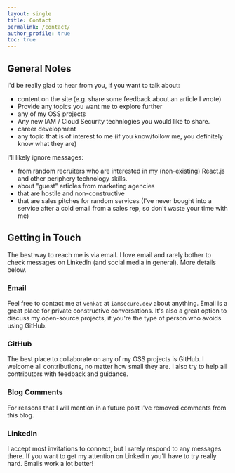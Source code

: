 ```yaml
---
layout: single
title: Contact
permalink: /contact/
author_profile: true
toc: true
---
```


## General Notes

I'd be really glad to hear from you, if you want to talk
about:

* content on the site (e.g. share some feedback about an article I wrote)
* Provide any topics you want me to explore further
* any of my OSS projects
* Any new IAM / Cloud Security technlogies you would like to share.
* career development
* any topic that is of interest to me (if you know/follow me, you definitely know what they are)

I'll likely ignore messages:

* from random recruiters who are interested in my (non-existing) React.js and other periphery technology skills.
* about "guest" articles from marketing agencies
* that are hostile and non-constructive
* that are sales pitches for random services (I've never bought into a service after a cold email from a sales rep, so don't waste your time with me)

## Getting in Touch

The best way to reach me is via email. I love email and rarely bother to check
messages on LinkedIn (and social media in general). More details below.

### Email

Feel free to contact me at `venkat` at `iamsecure.dev` about anything.
Email is a great place for private constructive conversations. It's also a great
option to discuss my open-source projects, if you're the type of person who avoids
using GitHub.


### GitHub

The best place to collaborate on any of my OSS projects is GitHub. I welcome all
contributions, no matter how small they are. I also try to help all contributors
with feedback and guidance.



### Blog Comments

For reasons that I will mention in a future post I've removed comments from this blog.



### LinkedIn

I accept most invitations to connect, but I rarely respond to any messages there.
If you want to get my attention on LinkedIn you'll have to try really hard. Emails
work a lot better!
